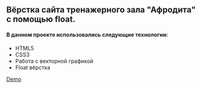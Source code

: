 ## Вёрстка сайта тренажерного зала "Афродита" с помощью float.

#### В данном проекте использовались следующие технологии:
* HTML5
* CSS3
* Работа с векторной графикой
* Float вёрстка

[Demo](https://vlatskiy.github.io/AfroditaFitness/)
